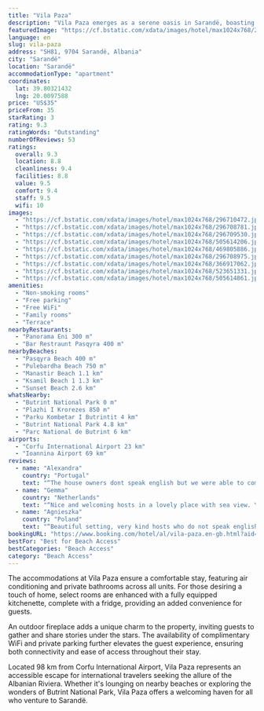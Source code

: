 ```yaml
---
title: "Vila Paza"
description: "Vila Paza emerges as a serene oasis in Sarandë, boasting a lush garden and an inviting terrace for guests seeking tranquility and comfort."
featuredImage: "https://cf.bstatic.com/xdata/images/hotel/max1024x768/296710472.jpg?k=01db7b7c88be20f974876fdc3d37b7c85cf811e05c87072e913da9b97c9b7988&o=&hp=1"
language: en
slug: vila-paza
address: "SH81, 9704 Sarandë, Albania"
city: "Sarandë"
location: "Sarandë"
accommodationType: "apartment"
coordinates:
  lat: 39.80321432
  lng: 20.0097588
price: "US$35"
priceFrom: 35
starRating: 3
rating: 9.3
ratingWords: "Outstanding"
numberOfReviews: 53
ratings:
  overall: 9.3
  location: 8.8
  cleanliness: 9.4
  facilities: 8.8
  value: 9.5
  comfort: 9.4
  staff: 9.5
  wifi: 10
images:
  - "https://cf.bstatic.com/xdata/images/hotel/max1024x768/296710472.jpg?k=01db7b7c88be20f974876fdc3d37b7c85cf811e05c87072e913da9b97c9b7988&o=&hp=1"
  - "https://cf.bstatic.com/xdata/images/hotel/max1024x768/296708781.jpg?k=6fa10cfca2d5316240eadeb7ba062bfd9b1e9c3fedc513d0728d1016a71d9e9d&o=&hp=1"
  - "https://cf.bstatic.com/xdata/images/hotel/max1024x768/296709530.jpg?k=c26fee302e198a325d266988d2dbf8c8e40c2462b27ee61ce0ab6b212d6c212c&o=&hp=1"
  - "https://cf.bstatic.com/xdata/images/hotel/max1024x768/505614206.jpg?k=d0a56b429ba9825e3e39cd2a99f24eaede75d74a6ff312f168e612d0a2b11bfa&o=&hp=1"
  - "https://cf.bstatic.com/xdata/images/hotel/max1024x768/469805886.jpg?k=5850af10877cd6350c4c3f4c32d23c829c8c5be57d8ed11e6ea62bb2c2cc8576&o=&hp=1"
  - "https://cf.bstatic.com/xdata/images/hotel/max1024x768/296708975.jpg?k=45fa7eb92f3cd09543cc59692734fbe6551f5306f8ac92775c3eb2e73308ee3a&o=&hp=1"
  - "https://cf.bstatic.com/xdata/images/hotel/max1024x768/366917062.jpg?k=cb4ed6d6989cafa485a302218de5acfaac64d56e554ce3f4f6603abf21bcc09c&o=&hp=1"
  - "https://cf.bstatic.com/xdata/images/hotel/max1024x768/523651331.jpg?k=e4b92352dd7e57d4d41aeb6eb932cf7654c22edb44f67f6a9f5869746af2d18c&o=&hp=1"
  - "https://cf.bstatic.com/xdata/images/hotel/max1024x768/505614861.jpg?k=81d1877b0cf5743fef5d8b8867ca03c472fb4caf11c3ea2fc9be536c765ae426&o=&hp=1"
amenities:
  - "Non-smoking rooms"
  - "Free parking"
  - "Free WiFi"
  - "Family rooms"
  - "Terrace"
nearbyRestaurants:
  - "Panorama Eni 300 m"
  - "Bar Restraunt Pasqyra 400 m"
nearbyBeaches:
  - "Pasqyra Beach 400 m"
  - "Pulebardha Beach 750 m"
  - "Manastir Beach 1.1 km"
  - "Ksamil Beach 1 1.3 km"
  - "Sunset Beach 2.6 km"
whatsNearby:
  - "Butrint National Park 0 m"
  - "Plazhi I Krorezes 850 m"
  - "Parku Kombetar I Butrintit 4 km"
  - "Butrint National Park 4.8 km"
  - "Parc National de Butrint 6 km"
airports:
  - "Corfu International Airport 23 km"
  - "Ioannina Airport 69 km"
reviews:
  - name: "Alexandra"
    country: "Portugal"
    text: "“The house owners dont speak english but we were able to comunicate with Google translate. They were very nice and we felt very welcome. The house is near to a beautiful wild beach and two familiar small restaurants”"
  - name: "Gemma"
    country: "Netherlands"
    text: "“Nice and welcoming hosts in a lovely place with sea view. You can easily walk to reach the closest beach. Room is comfy and you have a nice terrace to enjoy sunsets.”"
  - name: "Agnieszka"
    country: "Poland"
    text: "“Beautiful setting, very kind hosts who do not speak english, but somehow it's never difficult to understand each other, very spacious room with fully equipped kitchen, modern bathroom, good ac unit. Really lovely and homely atmosphere.”"
bookingURL: "https://www.booking.com/hotel/al/vila-paza.en-gb.html?aid=8035640"
bestFor: "Best for Beach Access"
bestCategories: "Beach Access"
category: "Beach Access"
---
```


The accommodations at Vila Paza ensure a comfortable stay, featuring air conditioning and private bathrooms across all units. For those desiring a touch of home, select rooms are enhanced with a fully equipped kitchenette, complete with a fridge, providing an added convenience for guests.

An outdoor fireplace adds a unique charm to the property, inviting guests to gather and share stories under the stars. The availability of complimentary WiFi and private parking further elevates the guest experience, ensuring both connectivity and ease of access throughout their stay.

Located 98 km from Corfu International Airport, Vila Paza represents an accessible escape for international travelers seeking the allure of the Albanian Riviera. Whether it's lounging on nearby beaches or exploring the wonders of Butrint National Park, Vila Paza offers a welcoming haven for all who venture to Sarandë.